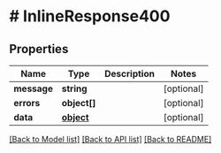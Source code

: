 # # InlineResponse400

## Properties

Name | Type | Description | Notes
------------ | ------------- | ------------- | -------------
**message** | **string** |  | [optional] 
**errors** | **object[]** |  | [optional] 
**data** | [**object**](.md) |  | [optional] 

[[Back to Model list]](../../README.md#documentation-for-models) [[Back to API list]](../../README.md#documentation-for-api-endpoints) [[Back to README]](../../README.md)


